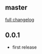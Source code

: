 ## master
[full changelog](http://github.com/sue445/gemoire/compare/0.0.1...master)

## 0.0.1
* first release
